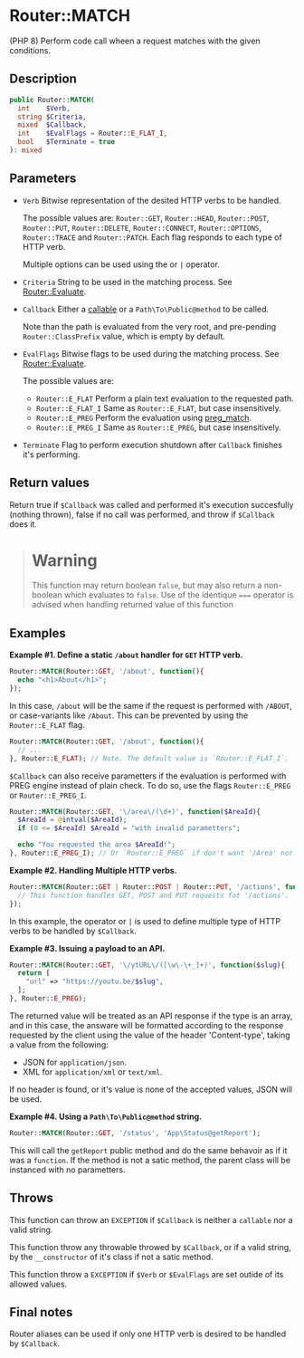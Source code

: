 # Router::MATCH

(PHP 8)
Perform code call wheen a request matches with the given conditions.

## Description

```php
public Router::MATCH(
  int    $Verb,
  string $Criteria,
  mixed  $Callback,
  int    $EvalFlags = Router::E_FLAT_I,
  bool   $Terminate = true
): mixed
```

## Parameters

- `Verb`
  Bitwise representation of the desited HTTP verbs to be handled.

  The possible values are: `Router::GET`, `Router::HEAD`, `Router::POST`,
  `Router::PUT`, `Router::DELETE`, `Router::CONNECT`, `Router::OPTIONS`,
  `Router::TRACE` and `Router::PATCH`. Each flag responds to each type of HTTP
  verb.

  Multiple options can be used using the or `|` operator.
- `Criteria`
  String to be used in the matching process.
  See [Router::Evaluate].
- `Callback`
  Either a [callable] or a `Path\To\Public@method` to be called.

  Note than the path is evaluated from the very root, and pre-pending
  `Router::ClassPrefix` value, which is empty by default.
- `EvalFlags`
  Bitwise flags to be used during the matching process.
  See [Router::Evaluate].

  The possible values are:
  - `Router::E_FLAT`
    Perform a plain text evaluation to the requested path.
  - `Router::E_FLAT_I`
    Same as `Router::E_FLAT`, but case insensitively.
  - `Router::E_PREG`
    Perform the evaluation using [preg_match].
  - `Router::E_PREG_I`
    Same as `Router::E_PREG`, but case insensitively.

- `Terminate`
  Flag to perform execution shutdown after `Callback` finishes it's performing.

## Return values

Return true if `$Callback` was called and performed it's execution succesfully
(nothing thrown), false if no call was performed, and throw if `$Callback` does
it.

> # **Warning**
> This function may return boolean `false`, but may also return a non-boolean
> which evaluates to `false`. Use of the identique `===` operator is advised
> when handling returned value of this function

## Examples

**Example #1. Define a static `/about` handler for `GET` HTTP verb.**

```php
Router::MATCH(Router::GET, '/about', function(){
  echo "<h1>About</h1>";
});
```

In this case, `/about` will be the same if the request is performed with
`/ABOUT`, or case-variants like `/About`. This can be prevented by using the
`Router::E_FLAT` flag.

```php
Router::MATCH(Router::GET, '/about', function(){
  // ...
}, Router::E_FLAT); // Note. The default value is `Router::E_FLAT_I`.
```

`$Callback` can also receive parametters if the evaluation is performed with
PREG engine instead of plain check. To do so, use the flags `Router::E_PREG` or
`Router::E_PREG_I`.

```php
Router::MATCH(Router::GET, '\/area\/(\d+)', function($AreaId){
  $AreaId = @intval($AreaId);
  if (0 <= $AreaId) $AreaId = "with invalid parametters";

  echo "You requested the area $AreaId!";
}, Router::E_PREG_I); // Or `Router::E_PREG` if don't want '/Area' nor '/AREA'.
```

**Example #2. Handling Multiple HTTP verbs.**

```php
Router::MATCH(Router::GET | Router::POST | Router::PUT, '/actions', function(){
  // This function handles GET, POST and PUT requests fot '/actions'.
});
```

In this example, the operator or `|` is used to define multiple type of HTTP
verbs to be handled by `$Callback`.

**Example #3. Issuing a payload to an API.**

```php
Router::MATCH(Router::GET, '\/ytURL\/([\w\-\+_]+)', function($slug){
  return [
    "url" => "https://youtu.be/$slug",
  ];
}, Router::E_PREG);
```

The returned value will be treated as an API response if the type is an array,
and in this case, the answare will be formatted according to the response
requested by the client using the value of the header 'Content-type', taking a
value from the following:
- JSON for `application/json`.
- XML for `application/xml` or `text/xml`.

If no header is found, or it's value is none of the accepted values, JSON will
be used.

**Example #4. Using a `Path\To\Public@method` string.**

```php
Router::MATCH(Router::GET, '/status', 'App\Status@getReport');
```

This will call the `getReport` public method and do the same behavoir as if it
was a `function`. If the method is not a satic method, the parent class will be
instanced with no parametters.

## Throws

This function can throw an `EXCEPTION` if `$Callback` is neither a `callable`
nor a valid string.

This function throw any throwable throwed by `$Callback`, or if a valid string,
by the `__constructor` of it's class if not a satic method.

This function throw a `EXCEPTION` if `$Verb` or `$EvalFlags` are set outide of
its allowed values.

## Final notes

Router aliases can be used if only one HTTP verb is desired to be handled by
`$Callback`.

[Router::Evaluate]:function.evaluate.md
[preg_match]:https://www.php.net/manual-lookup.php?pattern=function.preg_match
[callable]:https://www.php.net/manual-lookup.php?pattern=language.types.callable
